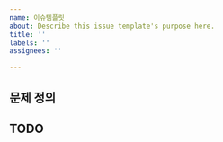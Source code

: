 ```yaml
---
name: 이슈템플릿
about: Describe this issue template's purpose here.
title: ''
labels: ''
assignees: ''

---
```


## 문제 정의


## TODO
